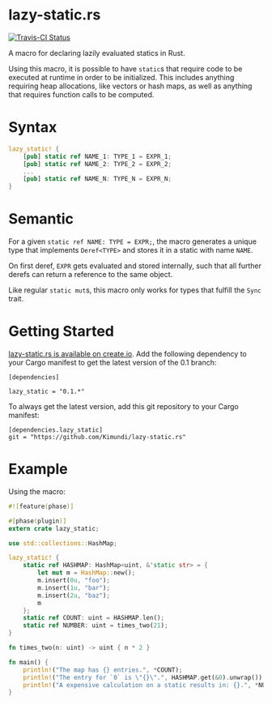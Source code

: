 lazy-static.rs
==============

[![Travis-CI Status](https://travis-ci.org/Kimundi/lazy-static.rs.png?branch=master)](https://travis-ci.org/Kimundi/lazy-static.rs)

A macro for declaring lazily evaluated statics in Rust.

Using this macro, it is possible to have `static`s that require code to be
executed at runtime in order to be initialized.
This includes anything requiring heap allocations, like vectors or hash maps,
as well as anything that requires function calls to be computed.

# Syntax

```rust
lazy_static! {
    [pub] static ref NAME_1: TYPE_1 = EXPR_1;
    [pub] static ref NAME_2: TYPE_2 = EXPR_2;
    ...
    [pub] static ref NAME_N: TYPE_N = EXPR_N;
}
```

# Semantic

For a given `static ref NAME: TYPE = EXPR;`, the macro generates a
unique type that implements `Deref<TYPE>` and stores it in a static with name `NAME`.

On first deref, `EXPR` gets evaluated and stored internally, such that all further derefs
can return a reference to the same object.

Like regular `static mut`s, this macro only works for types that fulfill the `Sync`
trait.

# Getting Started

[lazy-static.rs is available on create.io](https://crates.io/crates/lazy_static).
Add the following dependency to your Cargo manifest to get the latest version of the 0.1 branch:
```
[dependencies]

lazy_static = "0.1.*"
```

To always get the latest version, add this git repository to your
Cargo manifest:

```
[dependencies.lazy_static]
git = "https://github.com/Kimundi/lazy-static.rs"
```
# Example

Using the macro:

```rust
#![feature(phase)]

#[phase(plugin)]
extern crate lazy_static;

use std::collections::HashMap;

lazy_static! {
    static ref HASHMAP: HashMap<uint, &'static str> = {
        let mut m = HashMap::new();
        m.insert(0u, "foo");
        m.insert(1u, "bar");
        m.insert(2u, "baz");
        m
    };
    static ref COUNT: uint = HASHMAP.len();
    static ref NUMBER: uint = times_two(21);
}

fn times_two(n: uint) -> uint { n * 2 }

fn main() {
    println!("The map has {} entries.", *COUNT);
    println!("The entry for `0` is \"{}\".", HASHMAP.get(&0).unwrap());
    println!("A expensive calculation on a static results in: {}.", *NUMBER);
}
```
